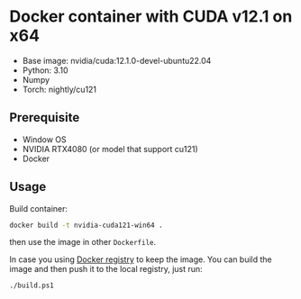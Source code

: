 # Docker container with CUDA v12.1 on x64

- Base image: nvidia/cuda:12.1.0-devel-ubuntu22.04
- Python: 3.10
- Numpy
- Torch: nightly/cu121

## Prerequisite

- Window OS
- NVIDIA RTX4080 (or model that support cu121)
- Docker

## Usage

Build container:

```sh
docker build -t nvidia-cuda121-win64 .
```

then use the image in other `Dockerfile`.

In case you using [Docker registry](https://learn.patharanor.dev/blog/en/docker-registry) to keep the image. You can build the image and then push it to the local registry, just run:

```sh
./build.ps1
```
